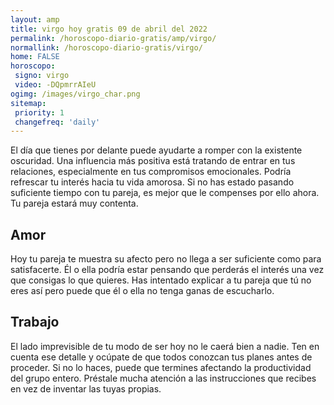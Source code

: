 ```yaml
---
layout: amp
title: virgo hoy gratis 09 de abril del 2022 
permalink: /horoscopo-diario-gratis/amp/virgo/
normallink: /horoscopo-diario-gratis/virgo/
home: FALSE
horoscopo:
 signo: virgo
 video: -DQpmrrAIeU
ogimg: /images/virgo_char.png
sitemap:
 priority: 1
 changefreq: 'daily'
---
```



El día que tienes por delante puede ayudarte a romper con la existente oscuridad. Una influencia más positiva está tratando de entrar en tus relaciones, especialmente en tus compromisos emocionales. Podría refrescar tu interés hacia tu vida amorosa. Si no has estado pasando suficiente tiempo con tu pareja, es mejor que le compenses por ello ahora. Tu pareja estará muy contenta.

## Amor

Hoy tu pareja te muestra su afecto pero no llega a ser suficiente como para satisfacerte. Él o ella podría estar pensando que perderás el interés una vez que consigas lo que quieres. Has intentado explicar a tu pareja que tú no eres así pero puede que él o ella no tenga ganas de escucharlo.

## Trabajo

El lado imprevisible de tu modo de ser hoy no le caerá bien a nadie. Ten en cuenta ese detalle y ocúpate de que todos conozcan tus planes antes de proceder. Si no lo haces, puede que termines afectando la productividad del grupo entero. Préstale mucha atención a las instrucciones que recibes en vez de inventar las tuyas propias.